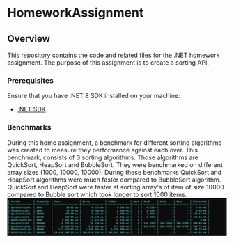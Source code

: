 # HomeworkAssignment

## Overview

This repository contains the code and related files for the .NET homework assignment. The purpose of this assignment is to create a sorting API.

### Prerequisites

Ensure that you have .NET 8 SDK installed on your machine:

- [.NET SDK](https://dotnet.microsoft.com/download)

### Benchmarks

During this home assignment, a benchmark for different sorting algorithms was created to measure they performance against each over. This benchmark, consists of 3 sorting algorithms. Those algorithms are QuickSort, HeapSort and BubbleSort. They were benchmarked on different array sizes (1000, 10000, 10000). During these benchmarks QuickSort and HeapSort algorithms were much faster compared to BubbleSort algorithm. QuickSort and HeapSort were faster at sorting array's of item of size 10000 compared to Bubble sort which took longer to sort 1000 items.
![WebP Image](benchmarkResults.webp)